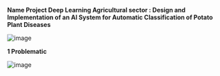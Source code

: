 **Name Project Deep Learning Agricultural sector : Design and Implementation of an AI System for Automatic Classification of Potato Plant Diseases** 


![image](https://github.com/user-attachments/assets/2e245e77-8509-42d3-b9f6-89666b267476)


**1 Problematic**

![image](https://github.com/user-attachments/assets/1b2855c5-26ad-4dad-8889-d0deb15452b1)









